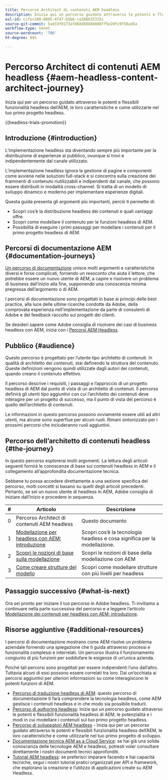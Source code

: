 ```yaml
---
title: Percorso Architect di contenuti AEM headless
description: Inizia qui un percorso guidato attraverso le potenti e flessibili funzionalità headless di AEM, le loro caratteristiche e come modellare i contenuti sul tuo primo progetto headless.
exl-id: ccfec100-8005-4f47-b5b6-ca188b35315c
source-git-commit: 5ad33f0173afd68d8868b088ff5e20fc9f58ad5a
workflow-type: tm+mt
source-wordcount: '786'
ht-degree: 84%

---
```


# Percorso Architect di contenuti AEM headless {#aem-headless-content-architect-journey}

Inizia qui per un percorso guidato attraverso le potenti e flessibili funzionalità headless dell’AEM, le loro caratteristiche e come utilizzarle nel tuo primo progetto headless.

{{headless-trials-promotion}}

## Introduzione {#introduction}

L’implementazione headless sta diventando sempre più importante per la distribuzione di esperienze al pubblico, ovunque si trovi e indipendentemente dal canale utilizzato.

L’implementazione headless ignora la gestione di pagine e componenti come avviene nelle soluzioni full-stack e si concentra sulla creazione dei frammenti di contenuto riutilizzabili e indipendenti dal canale, che possono essere distribuiti in modalità cross-channel. Si tratta di un modello di sviluppo dinamico e moderno per implementare esperienze digitali.

Questa guida presenta gli argomenti più importanti, perciò ti permette di:

* Scopri cos’è la distribuzione headless dei contenuti e quali vantaggi offre.
* Scopri come modellare il contenuto per le funzioni headless di AEM.
* Possibilità di eseguire i primi passaggi per modellare i contenuti per il primo progetto headless di AEM.

## Percorsi di documentazione AEM {#documentation-journeys}

[Un percorso di documentazione](/help/journey-documentation/documentation-journeys.md) unisce molti argomenti e caratteristiche diversi e forse complicati, fornendo un resoconto che aiuta il lettore, che potrebbe essere un nuovo utente di AEM, a capire e risolvere un problema di business dall’inizio alla fine, supponendo una conoscenza minima pregressa dell’argomento o di AEM.

I percorsi di documentazione sono progettati in base ai principi delle best practice, alla luce delle ultime ricerche condotte da Adobe, della comprovata esperienza nell’implementazione da parte di consulenti di Adobe e del feedback raccolto sui progetti dei clienti.

Se desideri sapere come Adobe consiglia di risolvere dei casi di business headless con AEM, inizia con i [Percorsi AEM Headless](/help/journey-documentation/documentation-journeys.md).

## Pubblico {#audience}

Questo percorso è progettato per l’utente tipo architetto di contenuti. In qualità di architetto dei contenuti, stai definendo la struttura del contenuto. Queste definizioni vengono quindi utilizzate dagli autori dei contenuti, quando creano il contenuto effettivo.

Il percorso descrive i requisiti, i passaggi e l’approccio di un progetto headless di AEM dal punto di vista di un architetto di contenuti. Il percorso definirà gli utenti tipo aggiuntivi con cui l’architetto dei contenuti deve interagire per un progetto di successo, ma il punto di vista del percorso è quello dell’architetto di contenuti.

Le informazioni in questo percorso possono ovviamente essere utili ad altri utenti, ma alcune sono superflue per alcuni ruoli. Rimani sintonizzato per i prossimi percorsi che includeranno ruoli aggiuntivi.

## Percorso dell’architetto di contenuti headless {#the-journey}

In questo percorso esplorerai molti argomenti. La lettura degli articoli seguenti fornirà le conoscenze di base sui contenuti headless in AEM e il collegamento all’approfondita documentazione tecnica.

Sebbene tu possa accedere direttamente a una sezione specifica del percorso, molti concetti si basano su quelli degli articoli precedenti. Pertanto, se sei un nuovo utente di headless in AEM, Adobe consiglia di iniziare dall’inizio e procedere in sequenza.

| # | Articolo | Descrizione |
|---|---|---|
| 0 | Percorso Architect di contenuti AEM headless | Questo documento |
| 1 | [Modellazione per headless con AEM: introduzione](introduction.md) | Scopri cos‘è la tecnologia headless e cosa significa per la modellazione. |
| 2 | [Scopri le nozioni di base sulla modellazione](basics.md) | Scopri le nozioni di base della modellazione con AEM |
| 3 | [Come creare strutture del modello](model-structure.md) | Scopri come modellare strutture con più livelli per headless |

## Passaggio successivo {#what-is-next}

Ora sei pronto per iniziare il tuo percorso in Adobe headless. Ti invitiamo a continuare nella parte successiva del percorso e a leggere l’articolo [Modellazione dei contenuti per headless con AEM: introduzione](introduction.md).

## Risorse aggiuntive {#additional-resources}

I percorsi di documentazione mostrano come AEM risolve un problema aziendale fornendo una spiegazione che ti guida attraverso processi e funzionalità complessi e interrelati. Un percorso illustra il funzionamento congiunto di più funzioni per soddisfare le esigenze di un’unica azienda.

Poiché tali percorsi sono progettati per essere indipendenti l’uno dall’altro. Tuttavia alcuni di essi possono essere correlati tra loro. Dai un’occhiata ai percorsi aggiuntivi per ulteriori informazioni su come interagiscono le potenti funzioni di AEM.

* [Percorso di traduzione headless di AEM](/help/journey-headless/translation/overview.md): questo percorso di documentazione ti farà comprendere la tecnologia headless, come AEM gestisce i contenuti headless e in che modo sia possibile tradurli.
* [Percorso di authoring headless](/help/journey-headless/author/overview.md): inizia qui un percorso guidato attraverso le potenti e flessibili funzionalità headless di AEM, le potenzialità e i modi in cui modellare i contenuti sul tuo primo progetto headless.
* [Percorso di sviluppatori AEM headless](/help/journey-headless/developer/overview.md) - Inizia qui per un percorso guidato attraverso le potenti e flessibili funzionalità headless dell’AEM, le loro caratteristiche e come utilizzarle nel tuo primo progetto di sviluppo.
* [Documentazione tecnica AEM as a Cloud Service](https://experienceleague.adobe.com/docs/experience-manager-cloud-service.html?lang=it): se hai già una solida conoscenza delle tecnologie AEM e headless, potresti voler consultare direttamente i nostri documenti tecnici approfonditi.
* [Tutorial AEM headless](https://experienceleague.adobe.com/docs/experience-manager-learn/getting-started-with-aem-headless/overview.html?lang=it): se preferisci imparare facendo e hai capacità tecniche, segui i nostri tutorial pratici organizzati per API e framework, che esplorano la creazione e l’utilizzo di applicazioni create su AEM Headless.
